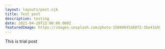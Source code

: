 ```yaml
---
layout: layouts/post.njk
title: Test post
description: testing
date: 2021-04-20T22:00:00.000Z
featuredImage: https://images.unsplash.com/photo-1508004526072-3be43a5005f6?ixid=MnwxMjA3fDB8MHxzZWFyY2h8MTd8fHBpY3R1cmV8ZW58MHx8MHx8&ixlib=rb-1.2.1&w=1000&q=80
---
```

This is trial post